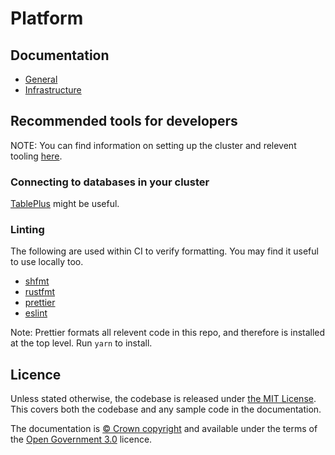 # Platform

## Documentation

- [General](./docs)
- [Infrastructure](./infrastructure)

## Recommended tools for developers

NOTE: You can find information on setting up the cluster and relevent tooling [here](infrastructure/README.md).

### Connecting to databases in your cluster

[TablePlus](https://www.tableplus.io/download) might be useful.

### Linting

The following are used within CI to verify formatting. You may find it useful to use locally too.

- [shfmt](https://github.com/mvdan/sh)
- [rustfmt](https://github.com/rust-lang/rustfmt)
- [prettier](https://prettier.io)
- [eslint](https://eslint.org/)

Note: Prettier formats all relevent code in this repo, and therefore is installed at the top level. Run `yarn` to install.

## Licence

Unless stated otherwise, the codebase is released under [the MIT License][mit].
This covers both the codebase and any sample code in the documentation.

The documentation is [© Crown copyright][copyright] and available under the terms
of the [Open Government 3.0][ogl] licence.

[mit]: LICENCE
[copyright]: http://www.nationalarchives.gov.uk/information-management/re-using-public-sector-information/uk-government-licensing-framework/crown-copyright/
[ogl]: http://www.nationalarchives.gov.uk/doc/open-government-licence/version/3/

